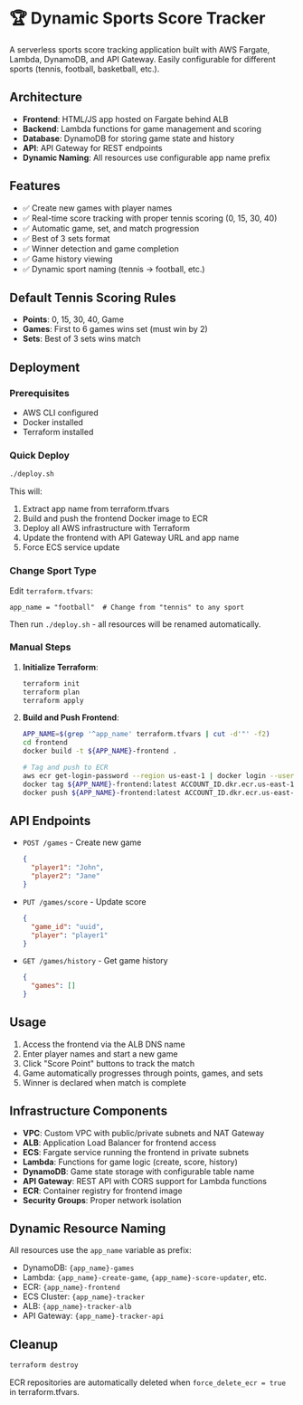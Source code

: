 # 🏆 Dynamic Sports Score Tracker

A serverless sports score tracking application built with AWS Fargate, Lambda, DynamoDB, and API Gateway. Easily configurable for different sports (tennis, football, basketball, etc.).

## Architecture

- **Frontend**: HTML/JS app hosted on Fargate behind ALB
- **Backend**: Lambda functions for game management and scoring
- **Database**: DynamoDB for storing game state and history
- **API**: API Gateway for REST endpoints
- **Dynamic Naming**: All resources use configurable app name prefix

## Features

- ✅ Create new games with player names
- ✅ Real-time score tracking with proper tennis scoring (0, 15, 30, 40)
- ✅ Automatic game, set, and match progression
- ✅ Best of 3 sets format
- ✅ Winner detection and game completion
- ✅ Game history viewing
- ✅ Dynamic sport naming (tennis → football, etc.)

## Default Tennis Scoring Rules

- **Points**: 0, 15, 30, 40, Game
- **Games**: First to 6 games wins set (must win by 2)
- **Sets**: Best of 3 sets wins match

## Deployment

### Prerequisites

- AWS CLI configured
- Docker installed
- Terraform installed

### Quick Deploy

```bash
./deploy.sh
```

This will:
1. Extract app name from terraform.tfvars
2. Build and push the frontend Docker image to ECR
3. Deploy all AWS infrastructure with Terraform
4. Update the frontend with API Gateway URL and app name
5. Force ECS service update

### Change Sport Type

Edit `terraform.tfvars`:
```hcl
app_name = "football"  # Change from "tennis" to any sport
```

Then run `./deploy.sh` - all resources will be renamed automatically.

### Manual Steps

1. **Initialize Terraform**:
   ```bash
   terraform init
   terraform plan
   terraform apply
   ```

2. **Build and Push Frontend**:
   ```bash
   APP_NAME=$(grep '^app_name' terraform.tfvars | cut -d'"' -f2)
   cd frontend
   docker build -t ${APP_NAME}-frontend .
   
   # Tag and push to ECR
   aws ecr get-login-password --region us-east-1 | docker login --username AWS --password-stdin ACCOUNT_ID.dkr.ecr.us-east-1.amazonaws.com
   docker tag ${APP_NAME}-frontend:latest ACCOUNT_ID.dkr.ecr.us-east-1.amazonaws.com/${APP_NAME}-frontend:latest
   docker push ${APP_NAME}-frontend:latest ACCOUNT_ID.dkr.ecr.us-east-1.amazonaws.com/${APP_NAME}-frontend:latest
   ```

## API Endpoints

- `POST /games` - Create new game
  ```json
  {
    "player1": "John",
    "player2": "Jane"
  }
  ```

- `PUT /games/score` - Update score
  ```json
  {
    "game_id": "uuid",
    "player": "player1"
  }
  ```

- `GET /games/history` - Get game history
  ```json
  {
    "games": []
  }
  ```

## Usage

1. Access the frontend via the ALB DNS name
2. Enter player names and start a new game
3. Click "Score Point" buttons to track the match
4. Game automatically progresses through points, games, and sets
5. Winner is declared when match is complete

## Infrastructure Components

- **VPC**: Custom VPC with public/private subnets and NAT Gateway
- **ALB**: Application Load Balancer for frontend access
- **ECS**: Fargate service running the frontend in private subnets
- **Lambda**: Functions for game logic (create, score, history)
- **DynamoDB**: Game state storage with configurable table name
- **API Gateway**: REST API with CORS support for Lambda functions
- **ECR**: Container registry for frontend image
- **Security Groups**: Proper network isolation

## Dynamic Resource Naming

All resources use the `app_name` variable as prefix:
- DynamoDB: `{app_name}-games`
- Lambda: `{app_name}-create-game`, `{app_name}-score-updater`, etc.
- ECR: `{app_name}-frontend`
- ECS Cluster: `{app_name}-tracker`
- ALB: `{app_name}-tracker-alb`
- API Gateway: `{app_name}-tracker-api`

## Cleanup

```bash
terraform destroy
```

ECR repositories are automatically deleted when `force_delete_ecr = true` in terraform.tfvars.